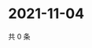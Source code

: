 # 2021-11-04

共 0 条

<!-- BEGIN WEIBO -->
<!-- 最后更新时间 Thu Nov 04 2021 16:17:15 GMT+0800 (China Standard Time) -->

<!-- END WEIBO -->
